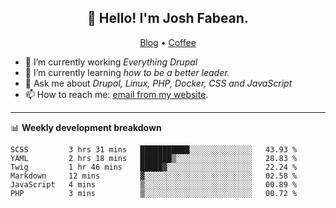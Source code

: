 <h2 align="center">👋 Hello! I'm Josh Fabean.</h2>
<p align="center">
  <a href="https://joshfabean.com">Blog</a> •
  <a href="https://www.buymeacoffee.com/LSxne6Yr4">Coffee</a>
</p>

- 🔭 I’m currently working *Everything Drupal*
- 🌱 I’m currently learning *how to be a better leader.*
- 💬 Ask me about *Drupal, Linux, PHP, Docker, CSS and JavaScript*
- 📫 How to reach me: [email from my website](https://joshfabean.com).

-------

📊 **Weekly development breakdown**
<!--START_SECTION:waka-->

```text
SCSS         3 hrs 31 mins   ███████████░░░░░░░░░░░░░░   43.93 %
YAML         2 hrs 18 mins   ███████▒░░░░░░░░░░░░░░░░░   28.83 %
Twig         1 hr 46 mins    █████▓░░░░░░░░░░░░░░░░░░░   22.24 %
Markdown     12 mins         ▓░░░░░░░░░░░░░░░░░░░░░░░░   02.58 %
JavaScript   4 mins          ▒░░░░░░░░░░░░░░░░░░░░░░░░   00.89 %
PHP          3 mins          ▒░░░░░░░░░░░░░░░░░░░░░░░░   00.72 %
```

<!--END_SECTION:waka-->

<!--
**fabean/fabean** is a ✨ _special_ ✨ repository because its `README.md` (this file) appears on your GitHub profile.

Here are some ideas to get you started:

- 🔭 I’m currently working on ...
- 🌱 I’m currently learning ...
- 👯 I’m looking to collaborate on ...
- 🤔 I’m looking for help with ...
- 💬 Ask me about ...
- 📫 How to reach me: ...
- 😄 Pronouns: ...
- ⚡ Fun fact: ...
-->

